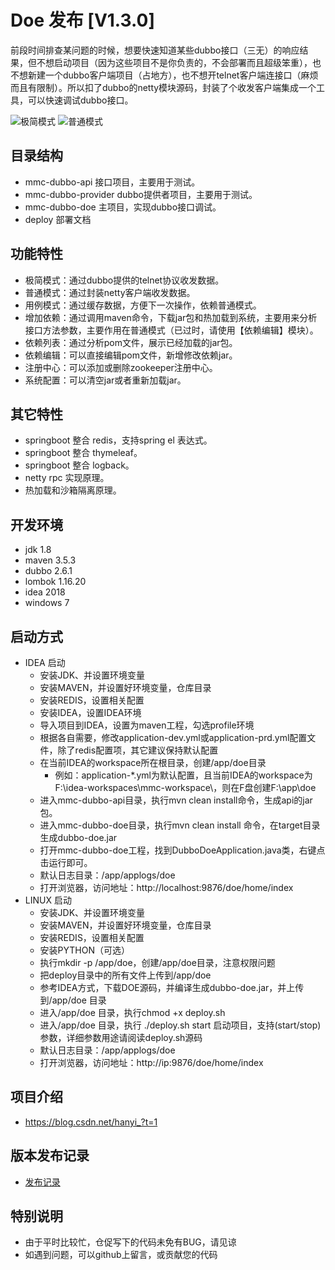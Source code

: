 
# Doe 发布 [V1.3.0]

前段时间排查某问题的时候，想要快速知道某些dubbo接口（三无）的响应结果，但不想启动项目（因为这些项目不是你负责的，不会部署而且超级笨重），也不想新建一个dubbo客户端项目（占地方），也不想开telnet客户端连接口（麻烦而且有限制）。所以扣了dubbo的netty模块源码，封装了个收发客户端集成一个工具，可以快速调试dubbo接口。

![极简模式](https://github.com/VIPJoey/doe/blob/master/deploy/easy.png)
![普通模式](https://github.com/VIPJoey/doe/blob/master/deploy/normal.png)


## 目录结构

-   mmc-dubbo-api 接口项目，主要用于测试。
-   mmc-dubbo-provider dubbo提供者项目，主要用于测试。
-   mmc-dubbo-doe 主项目，实现dubbo接口调试。
-   deploy 部署文档


## 功能特性

-   极简模式：通过dubbo提供的telnet协议收发数据。
-   普通模式：通过封装netty客户端收发数据。
-   用例模式：通过缓存数据，方便下一次操作，依赖普通模式。
-   增加依赖：通过调用maven命令，下载jar包和热加载到系统，主要用来分析接口方法参数，主要作用在普通模式（已过时，请使用【依赖编辑】模块）。
-   依赖列表：通过分析pom文件，展示已经加载的jar包。
-   依赖编辑：可以直接编辑pom文件，新增修改依赖jar。
-   注册中心：可以添加或删除zookeeper注册中心。
-   系统配置：可以清空jar或者重新加载jar。


## 其它特性

-   springboot 整合 redis，支持spring el 表达式。
-   springboot 整合 thymeleaf。
-   springboot 整合 logback。
-   netty rpc 实现原理。
-   热加载和沙箱隔离原理。

## 开发环境

-   jdk 1.8
-   maven 3.5.3
-   dubbo 2.6.1
-   lombok 1.16.20
-   idea 2018
-   windows 7


## 启动方式
* IDEA 启动
    - 安装JDK、并设置环境变量
    - 安装MAVEN，并设置好环境变量，仓库目录
    - 安装REDIS，设置相关配置
    - 安装IDEA，设置IDEA环境
    - 导入项目到IDEA，设置为maven工程，勾选profile环境
    - 根据各自需要，修改application-dev.yml或application-prd.yml配置文件，除了redis配置项，其它建议保持默认配置
    - 在当前IDEA的workspace所在根目录，创建/app/doe目录
        - 例如：application-*.yml为默认配置，且当前IDEA的workspace为F:\idea-workspaces\mmc-workspace\，则在F盘创建F:\app\doe
    - 进入mmc-dubbo-api目录，执行mvn clean install命令，生成api的jar包。
    - 进入mmc-dubbo-doe目录，执行mvn clean install 命令，在target目录生成dubbo-doe.jar
    - 打开mmc-dubbo-doe工程，找到DubboDoeApplication.java类，右键点击运行即可。
    - 默认日志目录：/app/applogs/doe
    - 打开浏览器，访问地址：http://localhost:9876/doe/home/index
* LINUX 启动
    - 安装JDK、并设置环境变量
    - 安装MAVEN，并设置好环境变量，仓库目录
    - 安装REDIS，设置相关配置
    - 安装PYTHON（可选）
    - 执行mkdir -p /app/doe，创建/app/doe目录，注意权限问题
    - 把deploy目录中的所有文件上传到/app/doe
    - 参考IDEA方式，下载DOE源码，并编译生成dubbo-doe.jar，并上传到/app/doe 目录
    - 进入/app/doe 目录，执行chmod +x deploy.sh  
    - 进入/app/doe 目录，执行 ./deploy.sh start 启动项目，支持(start/stop)参数，详细参数用途请阅读deploy.sh源码
    - 默认日志目录：/app/applogs/doe
    - 打开浏览器，访问地址：http://ip:9876/doe/home/index

## 项目介绍
- https://blog.csdn.net/hanyi_?t=1

## 版本发布记录
* [发布记录](https://github.com/VIPJoey/doe/blob/feature/doe_v1.3.0/UPGRADE.md)

## 特别说明
- 由于平时比较忙，仓促写下的代码未免有BUG，请见谅
- 如遇到问题，可以github上留言，或贡献您的代码
